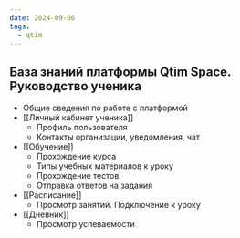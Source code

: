 ```yaml
---
date: 2024-09-06
tags:
  - qtim
---
```

## База знаний платформы Qtim Space. Руководство ученика

- Общие сведения по работе с платформой
- [[Личный кабинет ученика]]
	- Профиль пользователя
	- Контакты организации, уведомления, чат
- [[Обучение]]
	- Прохождение курса
	- Типы учебных материалов к уроку
	- Прохождение тестов
	- Отправка ответов на задания
- [[Расписание]]
	- Просмотр занятий. Подключение к уроку
- [[Дневник]]
	- Просмотр успеваемости